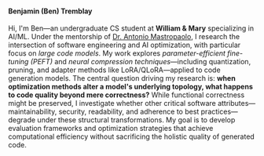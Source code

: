 
<h4>Benjamin (Ben) Tremblay</h4>


Hi, I'm Ben—an undergraduate CS student at <strong>William &amp; Mary</strong> specializing in AI/ML. 
Under the mentorship of <a href="https://antoniomastropaolo.com">Dr. Antonio Mastropaolo</a>, I research the intersection of software engineering and AI optimization, with particular focus on <em>large code models</em>. 
My work explores <em>parameter-efficient fine-tuning (PEFT)</em> and <em>neural compression techniques</em>—including quantization, pruning, and adapter methods like LoRA/QLoRA—applied to code generation models. 
The central question driving my research is: <strong>when optimization methods alter a model's underlying topology, what happens to code quality beyond mere correctness?</strong> 
While functional correctness might be preserved, I investigate whether other critical software attributes—maintainability, security, readability, and adherence to best practices—degrade under these structural transformations. 
My goal is to develop evaluation frameworks and optimization strategies that achieve computational efficiency without sacrificing the holistic quality of generated code.



<div style="display: grid; grid-template-columns: repeat(4, 1fr); gap: 15px; padding: 5px;">
    <a href="https://www.google.com"><i class="fa-solid fa-globe fa-2x"></i></a>
    <a href="https://www.linkedin.com/in/benjamin-tremblay-29a510247/"><i class="fa-brands fa-linkedin fa-2x"></i></a>
    <a href="https://x.com/"><i class="fa-brands fa-x-twitter fa-2x"></i></a>
    <a href="https://scholar.google.com/"><i class="fa-brands fa-google-scholar fa-2x"></i></a>
</div>



